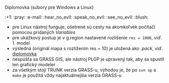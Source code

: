 Diplomovka (súbory pre Windows a Linux)

<p> :+1: :pray: :e-mail: :hear_no_evil: :speak_no_evil: :see_no_evil: :blush:  

- pre Linux nástroj funguje, ošetrené sú cesty na akomkoľvek počítači pomocou pridaných *Variables*
- pre ukážkový postup je v g.region nastavené rozlíšenie `res = 1000`, viď. 1. model
- výsledná (originál mapa s rozlížením res = 10) je uložená ako *.pack*, viď. [diplomovka](lfurtkevicova/diplomovka)
- nespúšťa sa GRASS GIS, ale nástroj PLGP je upravený tak, aby sa spustil len grafický modeler
- za všetkým stojí TRUNK verzia GRASS-u, výhodou je, že po `svn up` a `make` je použitá vždy najaktuálnejšia verzia GRASS-u
